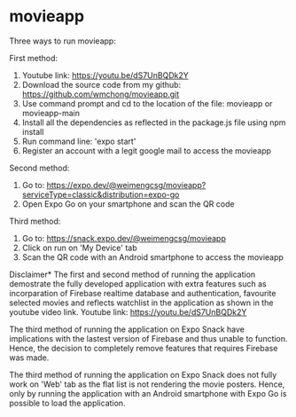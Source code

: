# movieapp

Three ways to run movieapp:

First method:
1. Youtube link: https://youtu.be/dS7UnBQDk2Y
2. Download the source code from my github: https://github.com/wmchong/movieapp.git
3. Use command prompt and cd to the location of the file: movieapp or movieapp-main
4. Install all the dependencies as reflected in the package.js file using npm install
5. Run command line: 'expo start'
6. Register an account with a legit google mail to access the movieapp

Second method:
1. Go to: https://expo.dev/@weimengcsg/movieapp?serviceType=classic&distribution=expo-go
2. Open Expo Go on your smartphone and scan the QR code

Third method:
1. Go to: https://snack.expo.dev/@weimengcsg/movieapp
2. Click on run on 'My Device' tab
3. Scan the QR code with an Android smartphone to access the movieapp

Disclaimer*
The first and second method of running the application demostrate the fully developed application with extra features such as incorparation of Firebase realtime database and authentication, favourite selected movies and reflects watchlist in the application as shown in the youtube video link.
Youtube link: https://youtu.be/dS7UnBQDk2Y

The third method of running the application on Expo Snack have implications with the lastest version of Firebase and thus unable to function. Hence, the decision to completely remove features that requires Firebase was made.

The third method of running the application on Expo Snack does not fully work on 'Web' tab as the flat list is not rendering the movie posters. Hence, only by running the application with an Android smartphone with Expo Go is possible to load the application.
